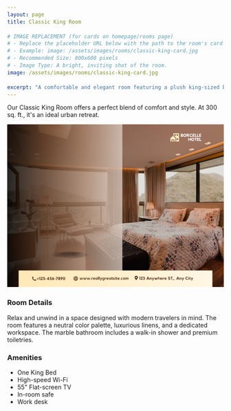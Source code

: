 ```yaml
---
layout: page
title: Classic King Room

# IMAGE REPLACEMENT (for cards on homepage/rooms page)
# - Replace the placeholder URL below with the path to the room's card image.
# - Example: image: /assets/images/rooms/classic-king-card.jpg
# - Recommended Size: 800x600 pixels
# - Image Type: A bright, inviting shot of the room.
image: /assets/images/rooms/classic-king-card.jpg

excerpt: "A comfortable and elegant room featuring a plush king-sized bed and city views."
---
```



Our Classic King Room offers a perfect blend of comfort and style. At 300 sq. ft., it's an ideal urban retreat.

<div data-aos="fade-up">
  <!--
  IMAGE REPLACEMENT (for this specific page)
  - Replace the placeholder URL below with a large, high-quality image of this room.
  - Example: <img src="/assets/images/rooms/classic-king-large.jpg" ... >
  - Recommended Size: 1200x800 pixels
  - Image Type: A detailed shot showing the room's features, like the bed and a window view.
  -->
  <img src="/assets/images/rooms/classic-king-large.jpg" class="img-fluid rounded my-4 shadow" alt="Image of {{ page.title }}">
</div>

<div class="row">
  <div class="col-md-7" data-aos="fade-right">
    <h3>Room Details</h3>
    <p>Relax and unwind in a space designed with modern travelers in mind. The room features a neutral color palette, luxurious linens, and a dedicated workspace. The marble bathroom includes a walk-in shower and premium toiletries.</p>
  </div>
  <div class="col-md-5" data-aos="fade-left">
    <h3>Amenities</h3>
    <ul>
      <li>One King Bed</li>
      <li>High-speed Wi-Fi</li>
      <li>55" Flat-screen TV</li>
      <li>In-room safe</li>
      <li>Work desk</li>
    </ul>
  </div>
</div>
